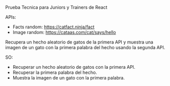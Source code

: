 Prueba Tecnica para Juniors y Trainers de React

APIs:
- Facts random: https://catfact.ninja/fact
- Image random: https://cataas.com/cat/says/hello

Recupera un hecho aleatorio de gatos de la primera API y muestra una imagen de un gato con la primera palabra
del hecho usando la segunda API.

SO:

- Recuperar un hecho aleatorio de gatos con la primera API.
- Recuperar la primera palabra del hecho.
- Muestra la imagen de un gato con la primera palabra.
